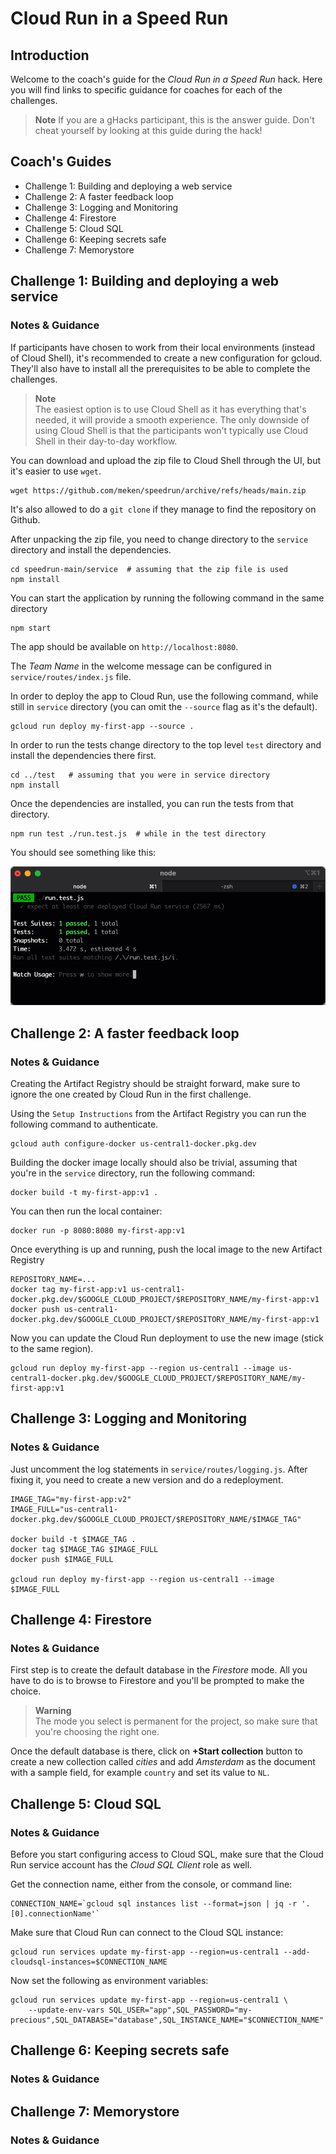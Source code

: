 # Cloud Run in a Speed Run

## Introduction

Welcome to the coach's guide for the *Cloud Run in a Speed Run* hack. Here you will find links to specific guidance for coaches for each of the challenges.

> **Note** If you are a gHacks participant, this is the answer guide. Don't cheat yourself by looking at this guide during the hack!

## Coach's Guides

- Challenge 1: Building and deploying a web service
- Challenge 2: A faster feedback loop
- Challenge 3: Logging and Monitoring
- Challenge 4: Firestore
- Challenge 5: Cloud SQL
- Challenge 6: Keeping secrets safe
- Challenge 7: Memorystore

## Challenge 1: Building and deploying a web service

### Notes & Guidance

If participants have chosen to work from their local environments (instead of Cloud Shell), it's recommended to create a new configuration for gcloud. They'll also have to install all the prerequisites to be able to complete the challenges.

> **Note**  
> The easiest option is to use Cloud Shell as it has everything that's needed, it will provide a smooth experience. The only downside of using Cloud Shell is that the participants won't typically use Cloud Shell in their day-to-day workflow.

You can download and upload the zip file to Cloud Shell through the UI, but it's easier to use `wget`. 

```shell
wget https://github.com/meken/speedrun/archive/refs/heads/main.zip
```

It's also allowed to do a `git clone` if they manage to find the repository on Github.

After unpacking the zip file, you need to change directory to the `service` directory and install the dependencies.

```shell
cd speedrun-main/service  # assuming that the zip file is used
npm install
```

You can start the application by running the following command in the same directory

```shell
npm start
```

The app should be available on `http://localhost:8080`. 

The *Team Name* in the welcome message can be configured in `service/routes/index.js` file.

In order to deploy the app to Cloud Run, use the following command, while still in `service` directory (you can omit the `--source` flag as it's the default).

```shell
gcloud run deploy my-first-app --source .
```

In order to run the tests change directory to the top level `test` directory and install the dependencies there first.

```shell
cd ../test   # assuming that you were in service directory
npm install 
```

Once the dependencies are installed, you can run the tests from that directory.

```shell
npm run test ./run.test.js  # while in the test directory
```

You should see something like this:

![Running tests](images/running-tests.gif)

## Challenge 2: A faster feedback loop

### Notes & Guidance

Creating the Artifact Registry should be straight forward, make sure to ignore the one created by Cloud Run in the first challenge.

Using the `Setup Instructions` from the Artifact Registry you can run the following command to authenticate.

```shell
gcloud auth configure-docker us-central1-docker.pkg.dev
```

Building the docker image locally should also be trivial, assuming that you're in the `service` directory, run the following command:

```shell
docker build -t my-first-app:v1 .
```

You can then run the local container:

```shell
docker run -p 8080:8080 my-first-app:v1
```

Once everything is up and running, push the local image to the new Artifact Registry

```shell
REPOSITORY_NAME=...
docker tag my-first-app:v1 us-central1-docker.pkg.dev/$GOOGLE_CLOUD_PROJECT/$REPOSITORY_NAME/my-first-app:v1
docker push us-central1-docker.pkg.dev/$GOOGLE_CLOUD_PROJECT/$REPOSITORY_NAME/my-first-app:v1
```

Now you can update the Cloud Run deployment to use the new image (stick to the same region).

```shell
gcloud run deploy my-first-app --region us-central1 --image us-central1-docker.pkg.dev/$GOOGLE_CLOUD_PROJECT/$REPOSITORY_NAME/my-first-app:v1
```

## Challenge 3: Logging and Monitoring

### Notes & Guidance

Just uncomment the log statements in `service/routes/logging.js`. After fixing it, you need to create a new version and do a redeployment.

```shell
IMAGE_TAG="my-first-app:v2"
IMAGE_FULL="us-central1-docker.pkg.dev/$GOOGLE_CLOUD_PROJECT/$REPOSITORY_NAME/$IMAGE_TAG"

docker build -t $IMAGE_TAG .
docker tag $IMAGE_TAG $IMAGE_FULL
docker push $IMAGE_FULL

gcloud run deploy my-first-app --region us-central1 --image $IMAGE_FULL
```

## Challenge 4: Firestore

### Notes & Guidance

First step is to create the default database in the *Firestore* mode. All you have to do is to browse to Firestore and you'll be prompted to make the choice.

> **Warning**  
> The mode you select is permanent for the project, so make sure that you're choosing the right one.

Once the default database is there, click on **+Start collection** button to create a new collection called *cities* and add *Amsterdam* as the document with a sample field, for example `country` and set its value to `NL`. 

## Challenge 5: Cloud SQL

### Notes & Guidance

Before you start configuring access to Cloud SQL, make sure that the Cloud Run service account has the *Cloud SQL Client* role as well.

Get the connection name, either from the console, or command line:

```shell
CONNECTION_NAME=`gcloud sql instances list --format=json | jq -r '.[0].connectionName'`
```

Make sure that Cloud Run can connect to the Cloud SQL instance:

```shell
gcloud run services update my-first-app --region=us-central1 --add-cloudsql-instances=$CONNECTION_NAME
```


Now set the following as environment variables:

```shell
gcloud run services update my-first-app --region=us-central1 \
    --update-env-vars SQL_USER="app",SQL_PASSWORD="my-precious",SQL_DATABASE="database",SQL_INSTANCE_NAME="$CONNECTION_NAME"
```

## Challenge 6: Keeping secrets safe

### Notes & Guidance

## Challenge 7: Memorystore

### Notes & Guidance

